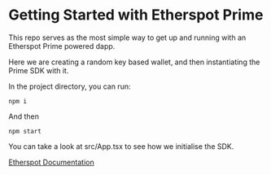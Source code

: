 # Getting Started with Etherspot Prime

This repo serves as the most simple way to get up and running with an Etherspot Prime powered dapp. 

Here we are creating a random key based wallet, and then instantiating the Prime SDK with it.

In the project directory, you can run:

`npm i`

And then 

`npm start`


You can take a look at src/App.tsx to see how we initialise the SDK.

[Etherspot Documentation](https://etherspot.fyi/introduction)